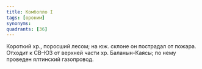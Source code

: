 ```yaml
---
title: Комбопло I
tags: [ороним]
synonyms:
quadrants: [З6]
---
```


Короткий хр., поросший лесом; на юж. склоне он пострадал от пожара. Отходит к
СВ–ЮЗ от верхней части хр. Баланын-Каясы; по нему проведен ялтинский газопровод.
